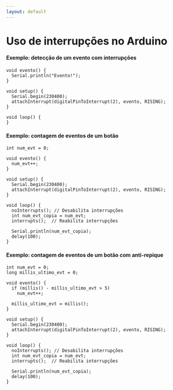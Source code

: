 ```yaml
---
layout: default
---
```


Uso de interrupções no Arduino
==============================

#### Exemplo: detecção de um evento com interrupções

```
void evento() {
  Serial.println("Evento!");
}

void setup() {
  Serial.begin(230400);
  attachInterrupt(digitalPinToInterrupt(2), evento, RISING);
}

void loop() {
}

```

#### Exemplo: contagem de eventos de um botão

```
int num_evt = 0;

void evento() {
  num_evt++;
}

void setup() {
  Serial.begin(230400);
  attachInterrupt(digitalPinToInterrupt(2), evento, RISING);
}

void loop() {
  noInterrupts(); // Desabilita interrupções
  int num_evt_copia = num_evt;
  interrupts();  // Reabilita interrupções
  
  Serial.println(num_evt_copia);
  delay(100);
}
```


#### Exemplo: contagem de eventos de um botão com anti-repique

```
int num_evt = 0;
long millis_ultimo_evt = 0;

void evento() {
  if (millis() - millis_ultimo_evt > 5)
    num_evt++;
  
  millis_ultimo_evt = millis();
}

void setup() {
  Serial.begin(230400);
  attachInterrupt(digitalPinToInterrupt(2), evento, RISING);
}

void loop() {
  noInterrupts(); // Desabilita interrupções
  int num_evt_copia = num_evt;
  interrupts();  // Reabilita interrupções
  
  Serial.println(num_evt_copia);
  delay(100);
}
```
